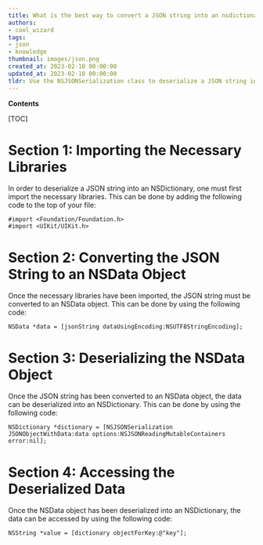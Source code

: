```yaml
---
title: What is the best way to convert a JSON string into an nsdictionary on ios 5 or later?
authors:
- cool_wizard
tags:
- json
- knowledge
thumbnail: images/json.png
created_at: 2023-02-10 00:00:00
updated_at: 2023-02-10 00:00:00
tldr: Use the NSJSONSerialization class to deserialize a JSON string into an NSDictionary.
---
```


**Contents**

[TOC]

# Section 1: Importing the Necessary Libraries

In order to deserialize a JSON string into an NSDictionary, one must first import the necessary libraries. This can be done by adding the following code to the top of your file:

```
#import <Foundation/Foundation.h>
#import <UIKit/UIKit.h>
```

# Section 2: Converting the JSON String to an NSData Object

Once the necessary libraries have been imported, the JSON string must be converted to an NSData object. This can be done by using the following code:

```
NSData *data = [jsonString dataUsingEncoding:NSUTF8StringEncoding];
```

# Section 3: Deserializing the NSData Object

Once the JSON string has been converted to an NSData object, the data can be deserialized into an NSDictionary. This can be done by using the following code:

```
NSDictionary *dictionary = [NSJSONSerialization JSONObjectWithData:data options:NSJSONReadingMutableContainers error:nil];
```

# Section 4: Accessing the Deserialized Data

Once the NSData object has been deserialized into an NSDictionary, the data can be accessed by using the following code:

```
NSString *value = [dictionary objectForKey:@"key"];
```
